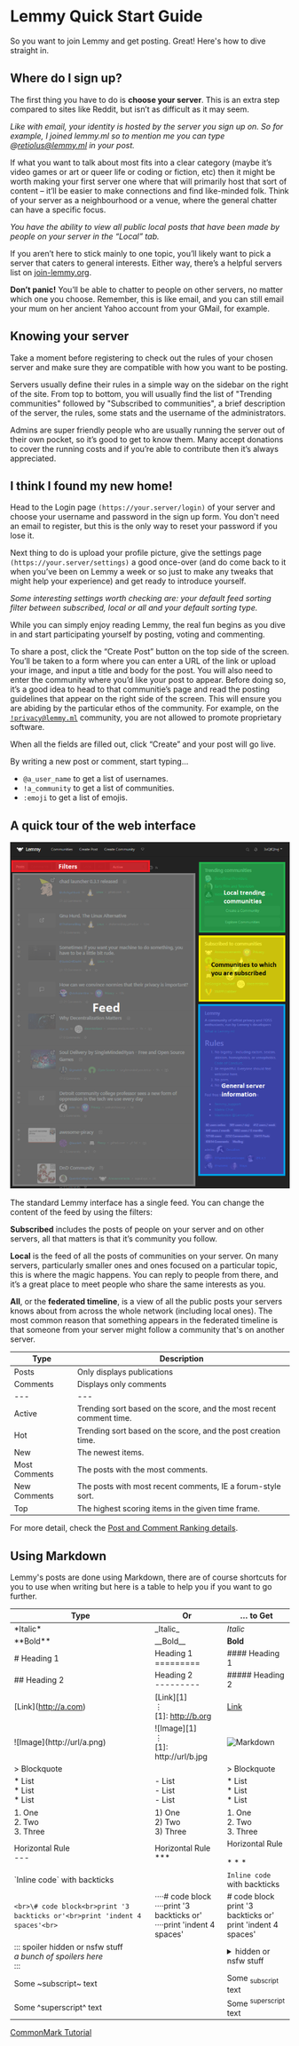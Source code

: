 # Lemmy Quick Start Guide

So you want to join Lemmy and get posting. Great! Here's how to dive straight in.

## Where do I sign up?

The first thing you have to do is **choose your server**. This is an extra step compared to sites like Reddit, but isn’t as difficult as it may seem.

*Like with email, your identity is hosted by the server you sign up on. So for example, I joined lemmy.ml so to mention me you can type @retiolus@lemmy.ml in your post.*

If what you want to talk about most fits into a clear category (maybe it’s video games or art or queer life or coding or fiction, etc) then it might be worth making your first server one where that will primarily host that sort of content – it’ll be easier to make connections and find like-minded folk. Think of your server as a neighbourhood or a venue, where the general chatter can have a specific focus.

*You have the ability to view all public local posts that have been made by people on your server in the “Local” tab.*

If you aren’t here to stick mainly to one topic, you’ll likely want to pick a server that caters to general interests. Either way, there’s a helpful servers list on [join-lemmy.org](https://join-lemmy.org/instances).

**Don’t panic!** You’ll be able to chatter to people on other servers, no matter which one you choose. Remember, this is like email, and you can still email your mum on her ancient Yahoo account from your GMail, for example.

## Knowing your server

Take a moment before registering to check out the rules of your chosen server and make sure they are compatible with how you want to be posting.

Servers usually define their rules in a simple way on the sidebar on the right of the site. From top to bottom, you will usually find the list of "Trending communities" followed by "Subscribed to communities", a brief description of the server, the rules, some stats and the username of the administrators.

Admins are super friendly people who are usually running the server out of their own pocket, so it’s good to get to know them. Many accept donations to cover the running costs and if you’re able to contribute then it’s always appreciated.

## I think I found my new home!

Head to the Login page `(https://your.server/login)` of your server and choose your username and password in the sign up form. You don't need an email to register, but this is the only way to reset your password if you lose it.

Next thing to do is upload your profile picture, give the settings page `(https://your.server/settings)` a good once-over (and do come back to it when you’ve been on Lemmy a week or so just to make any tweaks that might help your experience) and get ready to introduce yourself.

*Some interesting settings worth checking are: your default feed sorting filter between subscribed, local or all and your default sorting type.*

While you can simply enjoy reading Lemmy, the real fun begins as you dive in and start participating yourself by posting, voting and commenting.

To share a post, click the “Create Post” button on the top side of the screen. You’ll be taken to a form where you can enter a URL of the link or upload your image, and input a title and body for the post. You will also need to enter the community where you’d like your post to appear. Before doing so, it’s a good idea to head to that communitie’s page and read the posting guidelines that appear on the right side of the screen. This will ensure you are abiding by the particular ethos of the community. For example, on the [`!privacy@lemmy.ml`](https://lemmy.ml/c/privacy) community, you are not allowed to promote proprietary software.

When all the fields are filled out, click “Create” and your post will go live.

By writing a new post or comment, start typing...

- `@a_user_name` to get a list of usernames.
- `!a_community` to get a list of communities.
- `:emoji` to get a list of emojis.

## A quick tour of the web interface

![interface.png](interface.png)

The standard Lemmy interface has a single feed. You can change the content of the feed by using the filters:

**Subscribed** includes the posts of people on your server and on other servers, all that matters is that it’s community you follow.

**Local** is the feed of all the posts of communities on your server. On many servers, particularly smaller ones and ones focused on a particular topic, this is where the magic happens. You can reply to people from there, and it’s a great place to meet people who share the same interests as you.

**All**, or the **federated timeline**, is a view of all the public posts your servers knows about from across the whole network (including local ones). The most common reason that something appears in the federated timeline is that someone from your server might follow a community that's on another server.

| Type | Description |
| --- | --- |
| Posts | Only displays publications |
| Comments | Displays only comments |
| \-\-\- | \-\-\- |
| Active | Trending sort based on the score, and the most recent comment time. |
| Hot | Trending sort based on the score, and the post creation time. |
| New | The newest items. |
| Most Comments | The posts with the most comments. |
| New Comments | The posts with most recent comments, IE a forum-style sort. |
| Top | The highest scoring items in the given time frame. |

For more detail, check the [Post and Comment Ranking details](https://join-lemmy.org/docs/en/about/ranking.html).

## Using Markdown

Lemmy's posts are done using Markdown, there are of course shortcuts for you to use when writing but here is a table to help you if you want to go further.

| Type | Or  | … to Get |
| --- | --- | --- |
| \*Italic\* | \_Italic\_ | *Italic* |
| \*\*Bold\*\* | \_\_Bold\_\_ | **Bold** |
| \# Heading 1 | Heading 1<br>========= | #### Heading 1 |
| \## Heading 2 | Heading 2<br>\-\-\-\-\-\-\-\-\- | ##### Heading 2 |
| \[Link\](http://a.com) | \[Link\]\[1\]<br>⋮<br>\[1\]: http://b.org | [Link](https://commonmark.org/) |
| !\[Image\](http://url/a.png) | !\[Image\]\[1\]<br>⋮<br>\[1\]: http://url/b.jpg | ![Markdown](https://commonmark.org/help/images/favicon.png) |
| \> Blockquote |     | > Blockquote |
| \* List<br>\* List<br>\* List | \- List<br>\- List<br>\- List | \* List<br>\* List<br>\* List |
| 1\. One<br>2\. Two<br>3\. Three | 1) One<br>2) Two<br>3) Three | 1\. One<br>2\. Two<br>3\. Three |
| Horizontal Rule<br>\-\-\- | Horizontal Rule<br>\*\*\* | Horizontal Rule<br><br>* * * |
| \`Inline code\` with backticks |     | `Inline code` with backticks |
| ```<br>\# code block<br>print '3 backticks or'<br>print 'indent 4 spaces'<br>``` | ····# code block<br>····print '3 backticks or'<br>····print 'indent 4 spaces' | \# code block<br>print '3 backticks or'<br>print 'indent 4 spaces' |
| ::: spoiler hidden or nsfw stuff<br>*a bunch of spoilers here*<br>::: |     | <details><summary>hidden or nsfw stuff</summary><br><br>*a bunch of spoilers here*<br><br></details> |
| Some ~subscript~ text |     | Some <sub>subscript</sub> text |
| Some ^superscript^ text |     | Some <sup>superscript</sup> text |

[CommonMark Tutorial](https://commonmark.org/help/tutorial/)
